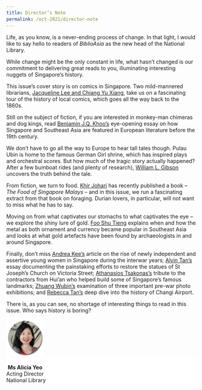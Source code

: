 ```yaml
---
title: Director’s Note
permalink: /oct-2021/director-note
---
```

Life, as you know, is a never-ending process of change. In that light, I would like to say hello to readers of *BiblioAsia* as the new head of the National Library.

While change might be the only constant in life, what hasn’t changed is our commitment to delivering great reads to you, illuminating interesting nuggets of Singapore’s history.

This issue’s cover story is on comics in Singapore. Two mild-mannered librarians, [Jacqueline Lee and Chiang Yu Xiang](/vol-17/issue-3/oct-dec-2021/singapore-comics), take us on a fascinating tour of the history of local comics, which goes all the way back to the 1860s.

Still on the subject of fiction, if you are interested in monkey-man chimeras and dog kings, read [Benjamin J.Q. Khoo’s](/vol-17/issue-3/oct-dec-2021/strangevision) eye-opening essay on how Singapore and Southeast Asia are featured in European literature before the 19th century.

We don’t have to go all the way to Europe to hear tall tales though. Pulau Ubin is home to the famous German Girl shrine, which has inspired plays and orchestral scores. But how much of the tragic story actually happened? After a few bumboat rides (and plenty of research), [William L. Gibson](/vol-17/issue-3/oct-dec-2021/ubinsgermangirlshrine) uncovers the truth behind the tale.

From fiction, we turn to food. [Khir Johari](/vol-17/issue-3/oct-dec-2021/theroleofforaging) has recently published a book – *The Food of Singapore Malays* – and in this issue, we run a fascinating extract from that book on foraging. Durian lovers, in particular, will not want to miss what he has to say.

Moving on from what captivates our stomachs to what captivates the eye – we explore the shiny lure of gold. [Foo Shu Tieng](/vol-17/issue-3/oct-dec-2021/ancientgold) explains when and how the metal as both ornament and currency became popular in Southeast Asia and looks at what gold artefacts have been found by archaeologists in and around Singapore.

Finally, don’t miss [Andrea Kee’s](/vol-17/issue-3/oct-dec-2021/moderngirl) article on the rise of newly independent and assertive young women in Singapore during the interwar years; [Alvin Tan’s](/vol-17/issue-3/oct-dec-2021/stjosephchurch) essay documenting the painstaking efforts to restore the statues of St Joseph’s Church on Victoria Street; [Athanasios Tsakonas’s](/vol-17/issue-3/oct-dec-2021/huianinsingapore) tribute to the contractors from Hui’an who helped build some of Singapore’s famous landmarks; [Zhuang Wubin’s](/vol-17/issue-3/oct-dec-2021/prewarphotography) examination of three important pre-war photo exhibitions; and [Rebecca Tan’s](/vol-17/issue-3/oct-dec-2021/changi-airport) deep dive into the history of Changi Airport.

There is, as you can see, no shortage of interesting things to read in this issue. Who says history is boring?

<img src="/images/vol-17-issue-3/Director.png" style="width: 100px; height: 100px;" />
<div style="background-color: white;">
<br>
<img style="">
<b>Ms Alicia Yeo</b><br>Acting Director<br>National Library
</div>